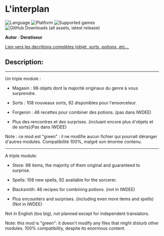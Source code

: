 # L'interplan

![Language](https://img.shields.io/static/v1?label=language&message=french%20%7C%20&color=informational)
![Platform](https://img.shields.io/static/v1?label=platform&message=windows%20%7C%20macOS%20%7C%20&color=informational)
![Supported games](https://img.shields.io/static/v1?label=supported%20games&message=BG2%20%7C%20BGT%20%7C%20BG2EE%20%7C%20EET%20%7C%20IWDEE%20%7C&color=dodgerblue)
![GitHub Downloads (all assets, latest release)](https://img.shields.io/github/downloads/Deratiseur/Interplan/total)

**Autor** : **Deratiseur**

[Lien vers les decritions complètes (objet, sorts, potions, etc...](https://www.baldursgateworld.fr/viewtopic.php?t=31563)


## Description:
-------------

Un triple module :

- Magasin : 98 objets dont la majorité originaux du genre à vous surprendre.

- Sorts : 108 nouveaux sorts, 92 disponibles pour l'ensorceleur.

- Forgeron : 46 recettes pour combiner des potions. (pas dans IWDEE)

- Plus des rencontres et des surprises. (incluant encore plus d'objets et de sorts)(Pas dans IWDEE)

Note : ce mod est "green" : il ne modifie aucun fichier qui pourrait déranger d'autres modules. Compatibilité 100%, malgré son énorme contenu.

------------

A triple module:

- Store: 98 items, the majority of them original and guaranteed to surprise.

- Spells: 108 new spells, 92 available for the sorcerer.

- Blacksmith: 46 recipes for combining potions. (not in IWDEE)

- Plus encounters and surprises. (including even more items and spells)(Not in IWDEE)

Not in English (too big), not planned except for independent translators.

Note: this mod is "green": it doesn't modify any files that might disturb other modules. 100% compatibility, despite its enormous content.
